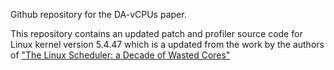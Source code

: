 Github repository for the DA-vCPUs paper.

This repository contains an updated patch and profiler source code for Linux kernel version 5.4.47 which is a updated from the work by the authors of ["The Linux Scheduler: a Decade of Wasted Cores"](https://github.com/jplozi/wastedcores)

